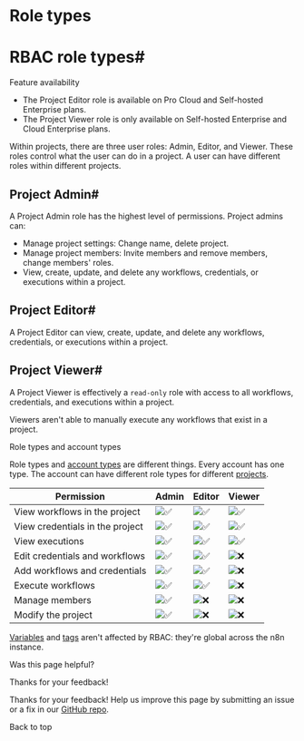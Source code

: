 # Role types

[ ](https://github.com/n8n-io/n8n-docs/edit/main/docs/user-management/rbac/role-types.md "Edit this page")

# RBAC role types#

Feature availability

  * The Project Editor role is available on Pro Cloud and Self-hosted Enterprise plans. 
  * The Project Viewer role is only available on Self-hosted Enterprise and Cloud Enterprise plans.



Within projects, there are three user roles: Admin, Editor, and Viewer. These roles control what the user can do in a project. A user can have different roles within different projects.

## Project Admin#

A Project Admin role has the highest level of permissions. Project admins can:

  * Manage project settings: Change name, delete project.
  * Manage project members: Invite members and remove members, change members' roles.
  * View, create, update, and delete any workflows, credentials, or executions within a project. 



## Project Editor#

A Project Editor can view, create, update, and delete any workflows, credentials, or executions within a project. 

## Project Viewer#

A Project Viewer is effectively a `read-only` role with access to all workflows, credentials, and executions within a project.

Viewers aren't able to manually execute any workflows that exist in a project. 

Role types and account types

Role types and [account types](../../account-types/) are different things. Every account has one type. The account can have different role types for different [projects](../projects/).

Permission | Admin | Editor | Viewer  
---|---|---|---  
View workflows in the project | ![✅](https://cdn.jsdelivr.net/gh/jdecked/twemoji@15.1.0/assets/svg/2705.svg) | ![✅](https://cdn.jsdelivr.net/gh/jdecked/twemoji@15.1.0/assets/svg/2705.svg) | ![✅](https://cdn.jsdelivr.net/gh/jdecked/twemoji@15.1.0/assets/svg/2705.svg)  
View credentials in the project | ![✅](https://cdn.jsdelivr.net/gh/jdecked/twemoji@15.1.0/assets/svg/2705.svg) | ![✅](https://cdn.jsdelivr.net/gh/jdecked/twemoji@15.1.0/assets/svg/2705.svg) | ![✅](https://cdn.jsdelivr.net/gh/jdecked/twemoji@15.1.0/assets/svg/2705.svg)  
View executions | ![✅](https://cdn.jsdelivr.net/gh/jdecked/twemoji@15.1.0/assets/svg/2705.svg) | ![✅](https://cdn.jsdelivr.net/gh/jdecked/twemoji@15.1.0/assets/svg/2705.svg) | ![✅](https://cdn.jsdelivr.net/gh/jdecked/twemoji@15.1.0/assets/svg/2705.svg)  
Edit credentials and workflows | ![✅](https://cdn.jsdelivr.net/gh/jdecked/twemoji@15.1.0/assets/svg/2705.svg) | ![✅](https://cdn.jsdelivr.net/gh/jdecked/twemoji@15.1.0/assets/svg/2705.svg) | ![❌](https://cdn.jsdelivr.net/gh/jdecked/twemoji@15.1.0/assets/svg/274c.svg)  
Add workflows and credentials | ![✅](https://cdn.jsdelivr.net/gh/jdecked/twemoji@15.1.0/assets/svg/2705.svg) | ![✅](https://cdn.jsdelivr.net/gh/jdecked/twemoji@15.1.0/assets/svg/2705.svg) | ![❌](https://cdn.jsdelivr.net/gh/jdecked/twemoji@15.1.0/assets/svg/274c.svg)  
Execute workflows | ![✅](https://cdn.jsdelivr.net/gh/jdecked/twemoji@15.1.0/assets/svg/2705.svg) | ![✅](https://cdn.jsdelivr.net/gh/jdecked/twemoji@15.1.0/assets/svg/2705.svg) | ![❌](https://cdn.jsdelivr.net/gh/jdecked/twemoji@15.1.0/assets/svg/274c.svg)  
Manage members | ![✅](https://cdn.jsdelivr.net/gh/jdecked/twemoji@15.1.0/assets/svg/2705.svg) | ![❌](https://cdn.jsdelivr.net/gh/jdecked/twemoji@15.1.0/assets/svg/274c.svg) | ![❌](https://cdn.jsdelivr.net/gh/jdecked/twemoji@15.1.0/assets/svg/274c.svg)  
Modify the project | ![✅](https://cdn.jsdelivr.net/gh/jdecked/twemoji@15.1.0/assets/svg/2705.svg) | ![❌](https://cdn.jsdelivr.net/gh/jdecked/twemoji@15.1.0/assets/svg/274c.svg) | ![❌](https://cdn.jsdelivr.net/gh/jdecked/twemoji@15.1.0/assets/svg/274c.svg)  
  
[Variables](../../../code/variables/) and [tags](../../../workflows/tags/) aren't affected by RBAC: they're global across the n8n instance.

Was this page helpful? 

Thanks for your feedback! 

Thanks for your feedback! Help us improve this page by submitting an issue or a fix in our [GitHub repo](https://github.com/n8n-io/n8n-docs). 

Back to top 
